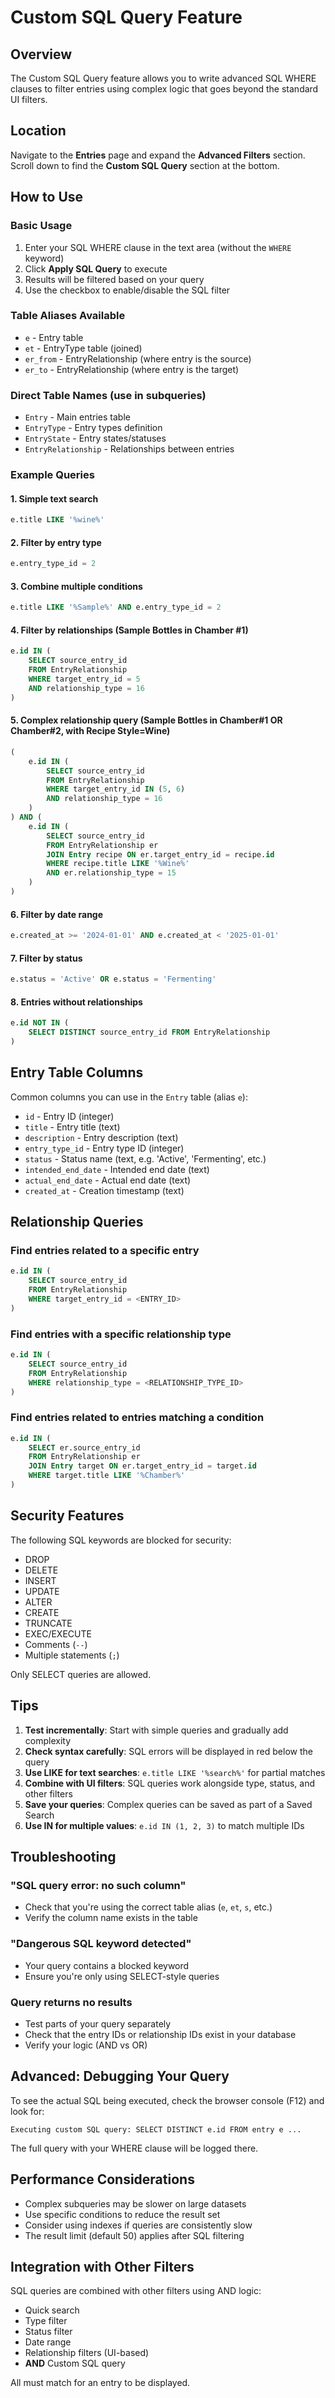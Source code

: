 # Custom SQL Query Feature

## Overview
The Custom SQL Query feature allows you to write advanced SQL WHERE clauses to filter entries using complex logic that goes beyond the standard UI filters.

## Location
Navigate to the **Entries** page and expand the **Advanced Filters** section. Scroll down to find the **Custom SQL Query** section at the bottom.

## How to Use

### Basic Usage
1. Enter your SQL WHERE clause in the text area (without the `WHERE` keyword)
2. Click **Apply SQL Query** to execute
3. Results will be filtered based on your query
4. Use the checkbox to enable/disable the SQL filter

### Table Aliases Available
- `e` - Entry table
- `et` - EntryType table (joined)
- `er_from` - EntryRelationship (where entry is the source)
- `er_to` - EntryRelationship (where entry is the target)

### Direct Table Names (use in subqueries)
- `Entry` - Main entries table
- `EntryType` - Entry types definition
- `EntryState` - Entry states/statuses
- `EntryRelationship` - Relationships between entries

### Example Queries

#### 1. Simple text search
```sql
e.title LIKE '%wine%'
```

#### 2. Filter by entry type
```sql
e.entry_type_id = 2
```

#### 3. Combine multiple conditions
```sql
e.title LIKE '%Sample%' AND e.entry_type_id = 2
```

#### 4. Filter by relationships (Sample Bottles in Chamber #1)
```sql
e.id IN (
    SELECT source_entry_id 
    FROM EntryRelationship 
    WHERE target_entry_id = 5 
    AND relationship_type = 16
)
```

#### 5. Complex relationship query (Sample Bottles in Chamber#1 OR Chamber#2, with Recipe Style=Wine)
```sql
(
    e.id IN (
        SELECT source_entry_id 
        FROM EntryRelationship 
        WHERE target_entry_id IN (5, 6) 
        AND relationship_type = 16
    )
) AND (
    e.id IN (
        SELECT source_entry_id 
        FROM EntryRelationship er
        JOIN Entry recipe ON er.target_entry_id = recipe.id
        WHERE recipe.title LIKE '%Wine%'
        AND er.relationship_type = 15
    )
)
```

#### 6. Filter by date range
```sql
e.created_at >= '2024-01-01' AND e.created_at < '2025-01-01'
```

#### 7. Filter by status
```sql
e.status = 'Active' OR e.status = 'Fermenting'
```

#### 8. Entries without relationships
```sql
e.id NOT IN (
    SELECT DISTINCT source_entry_id FROM EntryRelationship
)
```

## Entry Table Columns

Common columns you can use in the `Entry` table (alias `e`):
- `id` - Entry ID (integer)
- `title` - Entry title (text)
- `description` - Entry description (text)
- `entry_type_id` - Entry type ID (integer)
- `status` - Status name (text, e.g. 'Active', 'Fermenting', etc.)
- `intended_end_date` - Intended end date (text)
- `actual_end_date` - Actual end date (text)
- `created_at` - Creation timestamp (text)

## Relationship Queries

### Find entries related to a specific entry
```sql
e.id IN (
    SELECT source_entry_id 
    FROM EntryRelationship 
    WHERE target_entry_id = <ENTRY_ID>
)
```

### Find entries with a specific relationship type
```sql
e.id IN (
    SELECT source_entry_id 
    FROM EntryRelationship 
    WHERE relationship_type = <RELATIONSHIP_TYPE_ID>
)
```

### Find entries related to entries matching a condition
```sql
e.id IN (
    SELECT er.source_entry_id 
    FROM EntryRelationship er
    JOIN Entry target ON er.target_entry_id = target.id
    WHERE target.title LIKE '%Chamber%'
)
```

## Security Features

The following SQL keywords are blocked for security:
- DROP
- DELETE
- INSERT
- UPDATE
- ALTER
- CREATE
- TRUNCATE
- EXEC/EXECUTE
- Comments (`--`)
- Multiple statements (`;`)

Only SELECT queries are allowed.

## Tips

1. **Test incrementally**: Start with simple queries and gradually add complexity
2. **Check syntax carefully**: SQL errors will be displayed in red below the query
3. **Use LIKE for text searches**: `e.title LIKE '%search%'` for partial matches
4. **Combine with UI filters**: SQL queries work alongside type, status, and other filters
5. **Save your queries**: Complex queries can be saved as part of a Saved Search
6. **Use IN for multiple values**: `e.id IN (1, 2, 3)` to match multiple IDs

## Troubleshooting

### "SQL query error: no such column"
- Check that you're using the correct table alias (`e`, `et`, `s`, etc.)
- Verify the column name exists in the table

### "Dangerous SQL keyword detected"
- Your query contains a blocked keyword
- Ensure you're only using SELECT-style queries

### Query returns no results
- Test parts of your query separately
- Check that the entry IDs or relationship IDs exist in your database
- Verify your logic (AND vs OR)

## Advanced: Debugging Your Query

To see the actual SQL being executed, check the browser console (F12) and look for:
```
Executing custom SQL query: SELECT DISTINCT e.id FROM entry e ...
```

The full query with your WHERE clause will be logged there.

## Performance Considerations

- Complex subqueries may be slower on large datasets
- Use specific conditions to reduce the result set
- Consider using indexes if queries are consistently slow
- The result limit (default 50) applies after SQL filtering

## Integration with Other Filters

SQL queries are combined with other filters using AND logic:
- Quick search
- Type filter
- Status filter
- Date range
- Relationship filters (UI-based)
- **AND** Custom SQL query

All must match for an entry to be displayed.
